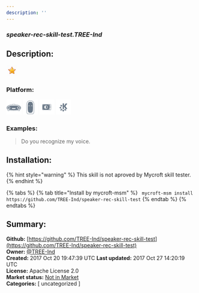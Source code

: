 ```yaml
---
description: ''
---
```


### _speaker-rec-skill-test.TREE-Ind_  
## Description:  
  
  
![](../.gitbook/assets/star.png)  
  
### Platform:  
 ![Mark I](../.gitbook/assets/mark-1-icon.png)  ![Mark II](../.gitbook/assets/mark-2-icon.png)  ![Picroft](../.gitbook/assets/picroft-icon.png)  ![plasmoid](../.gitbook/assets/kde.png)   
### Examples:  
> Do you recognize my voice.  
  
## Installation:  
{% hint style="warning" %}
This skill is not aproved by Mycroft skill tester.
{% endhint %}
    
{% tabs %}
{% tab title="Install by mycroft-msm" %}
``` mycroft-msm install https://github.com/TREE-Ind/speaker-rec-skill-test```
{% endtab %}
  {% endtabs %}
    
## Summary:  
**Github:** [https://github.com/TREE-Ind/speaker-rec-skill-test](https://github.com/TREE-Ind/speaker-rec-skill-test)  
**Owner:** [@TREE-Ind](https://github.com/TREE-Ind)  
**Created:** 2017 Oct 20 19:47:39 UTC  **Last updated:** 2017 Oct 27 14:20:19 UTC  
**License:** Apache License 2.0  
**Market status:** [Not in Market](https://market.mycroft.ai/skill/)  
**Categories:** [ uncategorized ]   
